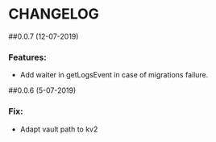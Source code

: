 # CHANGELOG

##0.0.7 (12-07-2019) 

### Features:
 - Add waiter in getLogsEvent in case of migrations failure.
 
##0.0.6 (5-07-2019) 

### Fix:
- Adapt vault path to kv2
 
